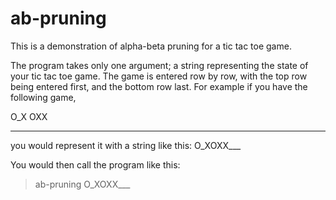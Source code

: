 # ab-pruning

This is a demonstration of alpha-beta pruning for a tic tac toe game.

The program takes only one argument; a string representing the state of your tic tac toe game. The game is entered row by row, with the top row being entered first, and the bottom row last. For example if you have the following game,

O_X
OXX
___

you would represent it with a string like this: O_XOXX___

You would then call the program like this:

>ab-pruning O_XOXX___

